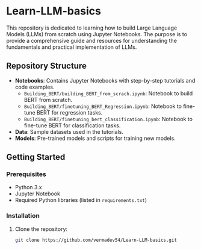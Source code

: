 # Learn-LLM-basics

This repository is dedicated to learning how to build Large Language Models (LLMs) from scratch using Jupyter Notebooks. The purpose is to provide a comprehensive guide and resources for understanding the fundamentals and practical implementation of LLMs.

## Repository Structure

- **Notebooks**: Contains Jupyter Notebooks with step-by-step tutorials and code examples.
  - `Building_BERT/building_BERT_from_scrach.ipynb`: Notebook to build BERT from scratch.
  - `Building_BERT/finetuning_BERT_Regression.ipynb`: Notebook to fine-tune BERT for regression tasks.
  - `Building_BERT/finetuning_bert_classification.ipynb`: Notebook to fine-tune BERT for classification tasks.
- **Data**: Sample datasets used in the tutorials.
- **Models**: Pre-trained models and scripts for training new models.

## Getting Started

### Prerequisites

- Python 3.x
- Jupyter Notebook
- Required Python libraries (listed in `requirements.txt`)

### Installation

1. Clone the repository:
   ```bash
   git clone https://github.com/vermadev54/Learn-LLM-basics.git
